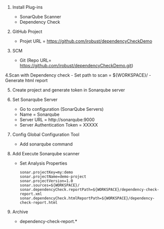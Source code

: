 1. Install Plug-ins
	- SonarQube Scanner
	- Dependency Check
 
2. GitHub Project
	- Projet URL = https://github.com/irobust/dependencyCheckDemo
 
3. SCM
	- Git (Repo URL= https://github.com/irobust/dependencyCheckDemo.git)
 
4.Scan with Dependency check
	- Set path to scan = ${WORKSPACE}/
	- Generate html report
 
5. Create project and generate token in Sonarqube server
 
6. Set Sonarqube Server
	- Go to configuration (SonarQube Servers)
	- Name = Sonarqube
	- Server URL = http://sonarqube:9000
	- Server Authentication Token = XXXXX
 
7. Config Global Configuration Tool
	- Add sonarqube command
 
8. Add Execute Sonarqube scanner
	- Set Analysis Properties
		```
		sonar.projectKey=my:demo
		sonar.projectName=demo-project
		sonar.projectVersion=1.0
		sonar.sources=${WORKSPACE}/
		sonar.dependencyCheck.reportPath=${WORKSPACE}/dependency-check-report.xml
		sonar.dependencyCheck.htmlReportPath=${WORKSPACE}/dependency-check-report.html
		```
 
9. Archive
	- dependency-check-report.*
